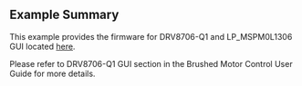 ## Example Summary

This example provides the firmware for DRV8706-Q1 and LP_MSPM0L1306 GUI
located [here](https://dev.ti.com/gallery/view/TIMSPGC/MSPM0L-DRV8706S-Q1EVM-GUI).

Please refer to DRV8706-Q1 GUI section in the Brushed Motor Control User Guide for more details.